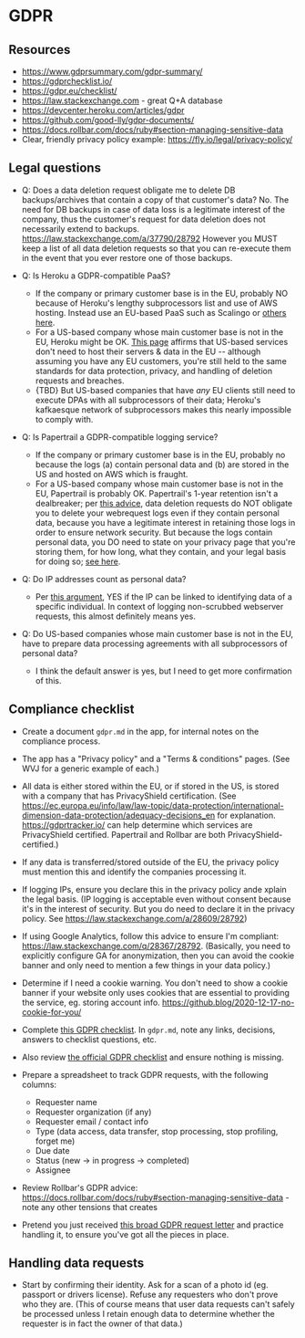 # GDPR


## Resources

  * https://www.gdprsummary.com/gdpr-summary/
  * https://gdprchecklist.io/
  * https://gdpr.eu/checklist/
  * https://law.stackexchange.com - great Q+A database
  * https://devcenter.heroku.com/articles/gdpr
  * https://github.com/good-lly/gdpr-documents/
  * https://docs.rollbar.com/docs/ruby#section-managing-sensitive-data
  * Clear, friendly privacy policy example: https://fly.io/legal/privacy-policy/


## Legal questions

  * Q: Does a data deletion request obligate me to delete DB backups/archives that contain a copy of that customer's data?
    No. The need for DB backups in case of data loss is a legitimate interest of the company, thus the customer's request for data deletion does not necessarily extend to backups. https://law.stackexchange.com/a/37790/28792 However you MUST keep a list of all data deletion requests so that you can re-execute them in the event that you ever restore one of those backups.

  * Q: Is Heroku a GDPR-compatible PaaS?
    - If the company or primary customer base is in the EU, probably NO because of Heroku's lengthy subprocessors list and use of AWS hosting. Instead use an EU-based PaaS such as Scalingo or [others here](https://european-alternatives.eu/category/paas-platform-as-a-service).
    - For a US-based company whose main customer base is not in the EU, Heroku might be OK. [This page](https://fly.io/legal/privacy-policy/) affirms that US-based services don't need to host their servers & data in the EU -- although assuming you have any EU customers, you're still held to the same standards for data protection, privacy, and handling of deletion requests and breaches.
    - {TBD} But US-based companies that have _any_ EU clients still need to execute DPAs with all subprocessors of their data; Heroku's kafkaesque network of subprocessors makes this nearly impossible to comply with.

  * Q: Is Papertrail a GDPR-compatible logging service?
    - If the company or primary customer base is in the EU, probably no because the logs (a) contain personal data and (b) are stored in the US and hosted on AWS which is fraught.
    - For a US-based company whose main customer base is not in the EU, Papertrail is probably OK. Papertrail's 1-year retention isn't a dealbreaker; per [this advice](https://law.stackexchange.com/a/34140/28792), data deletion requests do NOT obligate you to delete your webrequest logs even if they contain personal data, because you have a legitimate interest in retaining those logs in order to ensure network security. But because the logs contain personal data, you DO need to state on your privacy page that you're storing them, for how long, what they contain, and your legal basis for doing so; [see here](https://law.stackexchange.com/a/42448/28792).

  * Q: Do IP addresses count as personal data?
    - Per [this argument](https://law.stackexchange.com/questions/42438/do-default-apache-logs-violate-the-gdpr), YES if the IP can be linked to identifying data of a specific individual. In context of logging non-scrubbed webserver requests, this almost definitely means yes.

  * Q: Do US-based companies whose main customer base is not in the EU, have to prepare data processing agreements with all subprocessors of personal data?
    - I think the default answer is yes, but I need to get more confirmation of this.


## Compliance checklist

  * Create a document `gdpr.md` in the app, for internal notes on the compliance process.

  * The app has a "Privacy policy" and a "Terms & conditions" pages.
    (See WVJ for a generic example of each.)

  * All data is either stored within the EU, or if stored in the US, is stored with a company that has PrivacyShield certification.
    (See https://ec.europa.eu/info/law/law-topic/data-protection/international-dimension-data-protection/adequacy-decisions_en for explanation. https://gdprtracker.io/ can help determine which services are PrivacyShield certified. Papertrail and Rollbar are both PrivacyShield-certified.)

  * If any data is transferred/stored outside of the EU, the privacy policy must mention this and identify the companies processing it.

  * If logging IPs, ensure you declare this in the privacy policy ande xplain the legal basis.
    (IP logging is acceptable even without consent because it's in the interest of security. But you do need to declare it in the privacy policy. See https://law.stackexchange.com/a/28609/28792)

  * If using Google Analytics, follow this advice to ensure I'm compliant: https://law.stackexchange.com/q/28367/28792.
    (Basically, you need to explicitly configure GA for anonymization, then you can avoid the cookie banner and only need to mention a few things in your data policy.)

  * Determine if I need a cookie warning. You don't need to show a cookie banner if your website only uses cookies that are essential to providing the service, eg. storing account info. https://github.blog/2020-12-17-no-cookie-for-you/

  * Complete [this GDPR checklist](https://gdprchecklist.io/). In `gdpr.md`, note any links, decisions, answers to checklist questions, etc.

  * Also review [the official GDPR checklist](https://gdpr.eu/checklist/) and ensure nothing is missing.

  * Prepare a spreadsheet to track GDPR requests, with the following columns:
    - Requester name
    - Requester organization (if any)
    - Requester email / contact info
    - Type (data access, data transfer, stop processing, stop profiling, forget me)
    - Due date
    - Status (new -> in progress -> completed)
    - Assignee

  * Review Rollbar's GDPR advice: https://docs.rollbar.com/docs/ruby#section-managing-sensitive-data - note any other tensions that creates

  * Pretend you just received [this broad GDPR request letter](https://github.com/good-lly/gdpr-documents/blob/master/data-access/en/GDPR%20data%20access.md) and practice handling it, to ensure you've got all the pieces in place.


## Handling data requests

  * Start by confirming their identity. Ask for a scan of a photo id (eg. passport or drivers license). Refuse any requesters who don't prove who they are.
    (This of course means that user data requests can't safely be processed unless I retain enough data to determine whether the requester is in fact the owner of that data.)
